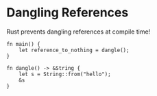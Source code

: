 # Dangling References

Rust prevents dangling references at compile time!

```rust,compile_fail
fn main() {
    let reference_to_nothing = dangle();
}

fn dangle() -> &String {
    let s = String::from("hello");
    &s
}
```
